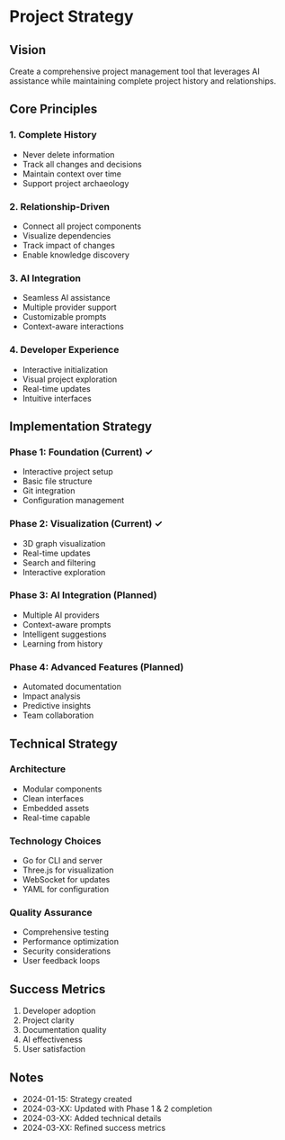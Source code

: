 # Project Strategy

## Vision
Create a comprehensive project management tool that leverages AI assistance while maintaining complete project history and relationships.

## Core Principles

### 1. Complete History
- Never delete information
- Track all changes and decisions
- Maintain context over time
- Support project archaeology

### 2. Relationship-Driven
- Connect all project components
- Visualize dependencies
- Track impact of changes
- Enable knowledge discovery

### 3. AI Integration
- Seamless AI assistance
- Multiple provider support
- Customizable prompts
- Context-aware interactions

### 4. Developer Experience
- Interactive initialization
- Visual project exploration
- Real-time updates
- Intuitive interfaces

## Implementation Strategy

### Phase 1: Foundation (Current) ✓
- Interactive project setup
- Basic file structure
- Git integration
- Configuration management

### Phase 2: Visualization (Current) ✓
- 3D graph visualization
- Real-time updates
- Search and filtering
- Interactive exploration

### Phase 3: AI Integration (Planned)
- Multiple AI providers
- Context-aware prompts
- Intelligent suggestions
- Learning from history

### Phase 4: Advanced Features (Planned)
- Automated documentation
- Impact analysis
- Predictive insights
- Team collaboration

## Technical Strategy

### Architecture
- Modular components
- Clean interfaces
- Embedded assets
- Real-time capable

### Technology Choices
- Go for CLI and server
- Three.js for visualization
- WebSocket for updates
- YAML for configuration

### Quality Assurance
- Comprehensive testing
- Performance optimization
- Security considerations
- User feedback loops

## Success Metrics
1. Developer adoption
2. Project clarity
3. Documentation quality
4. AI effectiveness
5. User satisfaction

## Notes
- 2024-01-15: Strategy created
- 2024-03-XX: Updated with Phase 1 & 2 completion
- 2024-03-XX: Added technical details
- 2024-03-XX: Refined success metrics
